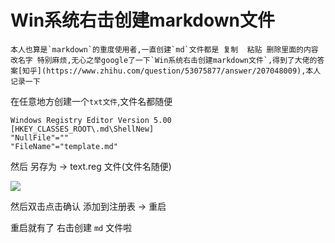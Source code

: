 # Win系统右击创建markdown文件

 	本人也算是`markdown`的重度使用者,一直创建`md`文件都是 复制  粘贴 删除里面的内容 改名字 特别麻烦,无心之举google了一下`Win系统右击创建markdown文件`,得到了大佬的答案[知乎](https://www.zhihu.com/question/53075877/answer/207048009),本人记录一下

在任意地方创建一个`txt文件`,文件名都随便

```reg
Windows Registry Editor Version 5.00
[HKEY_CLASSES_ROOT\.md\ShellNew]
"NullFile"=""
"FileName"="template.md"
```

然后 另存为 -> text.reg 文件(文件名随便)

![](http://pj4xfr92l.bkt.clouddn.com/FrLFK3MnzWoIt7fkZ4175VLryB1V.png)

然后双击点击确认 添加到注册表 -> 重启 

重启就有了 右击创建 `md` 文件啦